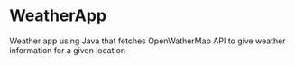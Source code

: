 # WeatherApp
Weather app using Java that fetches OpenWatherMap API to give weather information for a given location
